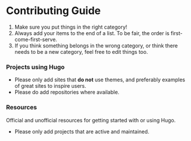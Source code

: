 # Contributing Guide

1. Make sure you put things in the right category!
1. Always add your items to the end of a list. To be fair, the order is first-come-first-serve.
1. If you think something belongs in the wrong category, or think there needs to be a new category, feel free to edit things too.


### Projects using Hugo

- Please only add sites that **do not** use themes, and preferably examples of great sites to inspire users.
- Please do add repositories where available.


### Resources

Official and unofficial resources for getting started with or using Hugo.

- Please only add projects that are active and maintained.
